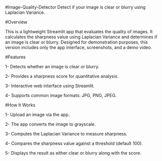 #Image-Quality-Detector
Detect if your image is clear or blurry using Laplacian Variance.

#Overview

This is a lightweight Streamlit app that evaluates the quality of images. It calculates the sharpness value using Laplacian Variance and determines if an image is clear or blurry. Designed for demonstration purposes, this version includes only the app interface, screenshots, and a demo video.

 #Features

1-	Detects whether an image is clear or blurry.

2-	Provides a sharpness score for quantitative analysis.

3-	Interactive web interface using Streamlit.

4-	Supports common image formats: JPG, PNG, JPEG.

#How It Works

1-	Upload an image via the app.

2-	The app converts the image to grayscale.

3-	Computes the Laplacian Variance to measure sharpness.

4-	Compares the sharpness value against a threshold (default 100).

5-	Displays the result as either clear or blurry along with the score.
